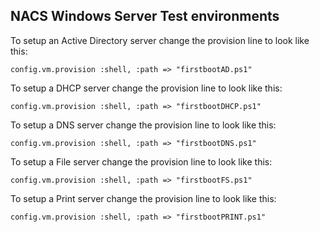 ## NACS Windows Server Test environments

To setup an Active Directory server change the provision line to look like this:

```config.vm.provision :shell, :path => "firstbootAD.ps1"```

To setup a DHCP  server change the provision line to look like this:

```config.vm.provision :shell, :path => "firstbootDHCP.ps1"```

To setup a DNS server change the provision line to look like this:

```config.vm.provision :shell, :path => "firstbootDNS.ps1"```

To setup a File server change the provision line to look like this:

```config.vm.provision :shell, :path => "firstbootFS.ps1"```

To setup a Print server change the provision line to look like this:

```config.vm.provision :shell, :path => "firstbootPRINT.ps1"```
